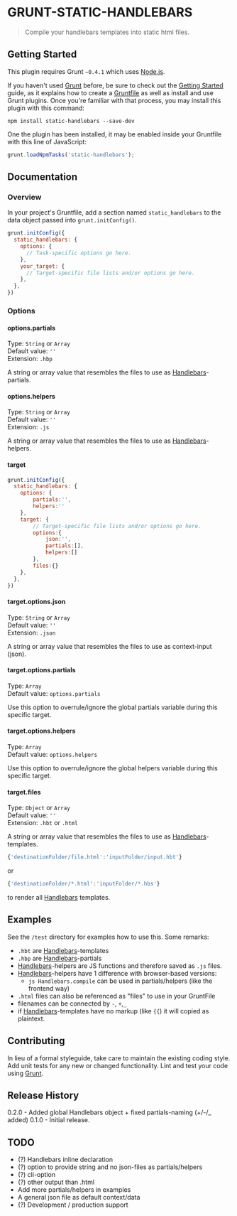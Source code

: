 # GRUNT-STATIC-HANDLEBARS

> Compile your handlebars templates into static html files.

## Getting Started
This plugin requires Grunt `~0.4.1` which uses [Node.js](http://nodejs.org/download).

If you haven't used [Grunt](http://gruntjs.com/) before, be sure to check out the [Getting Started](http://gruntjs.com/getting-started) guide, as it explains how to create a [Gruntfile](http://gruntjs.com/sample-gruntfile) as well as install and use Grunt plugins. Once you're familiar with that process, you may install this plugin with this command:

```shell
npm install static-handlebars --save-dev
```

One the plugin has been installed, it may be enabled inside your Gruntfile with this line of JavaScript:

```js
grunt.loadNpmTasks('static-handlebars');
```

## Documentation

### Overview
In your project's Gruntfile, add a section named `static_handlebars` to the data object passed into `grunt.initConfig()`.

```js
grunt.initConfig({
  static_handlebars: {
    options: {
      // Task-specific options go here.
    },
    your_target: {
      // Target-specific file lists and/or options go here.
    },
  },
})
```

### Options

#### options.partials
Type: `String` or `Array`  
Default value: `''`  
Extension: `.hbp`

A string or array value that resembles the files to use as [Handlebars](http://handlebarsjs.com)-partials.

#### options.helpers
Type: `String` or `Array`  
Default value: `''`  
Extension: `.js`

A string or array value that resembles the files to use as [Handlebars](http://handlebarsjs.com)-helpers.

#### target

```js
grunt.initConfig({
  static_handlebars: {
    options: {
    	partials:'',
    	helpers:''
    },
    target: {
        // Target-specific file lists and/or options go here.
    	options:{
    		json:'',
    		partials:[],
    		helpers:[]
    	},
    	files:{}
    },
  },
})
```

#### target.options.json

Type: `String` or `Array`  
Default value: `''`  
Extension: `.json`

A string or array value that resembles the files to use as context-input (json).

#### target.options.partials

Type: `Array`  
Default value: `options.partials`

Use this option to overrule/ignore the global partials variable during this specific target.

#### target.options.helpers

Type: `Array`  
Default value: `options.helpers`

Use this option to overrule/ignore the global helpers variable during this specific target.

#### target.files

Type: `Object` or `Array`  
Default value: `''`  
Extension: `.hbt` or `.html`

A string or array value that resembles the files to use as [Handlebars](http://handlebarsjs.com)-templates.

```js
{'destinationFolder/file.html':'inputFolder/input.hbt'}
```  
or  
```js
{'destinationFolder/*.html':'inputFolder/*.hbs'}
```  
to render all [Handlebars](http://handlebarsjs.com) templates.

## Examples

See the ```/test``` directory for examples how to use this. Some remarks:

* ```.hbt``` are [Handlebars](http://handlebarsjs.com)-templates
* ```.hbp``` are [Handlebars](http://handlebarsjs.com)-partials
* [Handlebars](http://handlebarsjs.com)-helpers are JS functions and therefore saved as ```.js``` files.
* [Handlebars](http://handlebarsjs.com)-helpers have 1 difference with browser-based versions:
	* ```js Handlebars.compile``` can be used in partials/helpers (like the frontend way)
* ```.html``` files can also be referenced as "files" to use in your GruntFile
* filenames can be connected by ```-```, ```+```,```_```
* if [Handlebars](http://handlebarsjs.com)-templates have no markup (like ```{{```) it will copied as plaintext.

## Contributing
In lieu of a formal styleguide, take care to maintain the existing coding style. Add unit tests for any new or changed functionality. Lint and test your code using [Grunt](http://gruntjs.com/).

## Release History
0.2.0 - Added global Handlebars object + fixed partials-naming (+/-/_ added)
0.1.0 - Initial release.

## TODO
* (?) Handlebars inline declaration
* (?) option to provide string and no json-files as partials/helpers
* (?) cli-option
* (?) other output than .html
* Add more partials/helpers in examples
* A general json file as default context/data
* (?) Development / production support